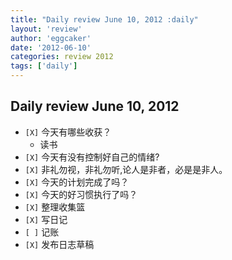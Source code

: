 ```yaml
---
title: "Daily review June 10, 2012 :daily" 
layout: 'review'
author: 'eggcaker'
date: '2012-06-10'
categories: review 2012
tags: ['daily']
---
```



## Daily review June 10, 2012

  * `[X]` 今天有哪些收获？ 
    * 读书 
  * `[X]` 今天有没有控制好自己的情绪? 
  * `[X]` 非礼勿视，非礼勿听,论人是非者，必是是非人。 
  * `[X]` 今天的计划完成了吗？ 
  * `[X]` 今天的好习惯执行了吗？ 
  * `[X]` 整理收集篮 
  * `[X]` 写日记 
  * `[ ]` 记账 
  * `[X]` 发布日志草稿 

